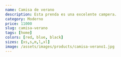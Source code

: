```yaml
---
name: Camisa de verano
description: Esta prenda es una excelente campera.
category: Moderno
price: 11000
slug: camisa-verano
tags: [home]
colors: [red, blue, black]
sizes: [xs,s,m,l,xl]
image: /assets/images/products/camisa-verano1.jpg
---
```

